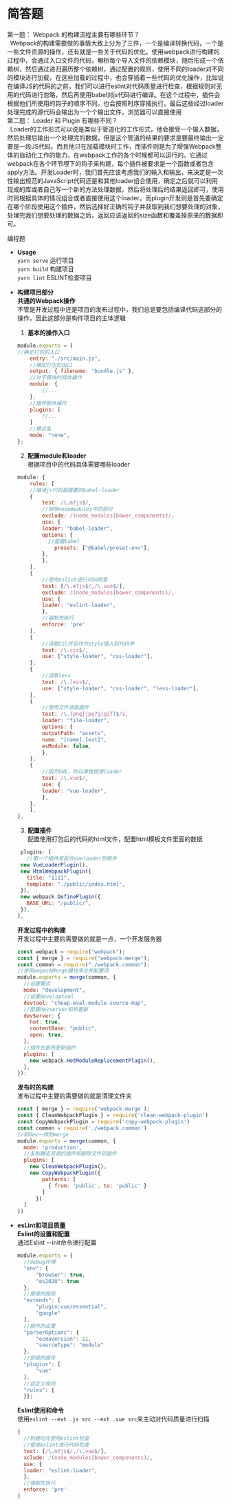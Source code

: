 # 简答题
第一题： Webpack 的构建流程主要有哪些环节？<br>
&ensp;Webpack的构建需要做的事情大致上分为了三件，一个是编译转换代码，一个是一些文件资源的操作，还有就是一些关于代码的优化。使用webpack进行构建的过程中，会通过入口文件的代码，解析每个导入文件的依赖模块，随后形成一个依赖树，然后通过递归遍历整个依赖树，通过配置的规则，使用不同的loader对不同的模块进行加载，在这些加载的过程中，也会穿插着一些代码的优化操作，比如说在编译JS的代码的之前，我们可以进行eslint对代码质量进行检查，根据规则对无用的代码进行忽略，然后再使用babel对js代码进行编译。在这个过程中，插件会根据他们所使用的钩子的顺序不同，也会按照时序穿插执行。最后这些经过loader处理完成的源代码会输出为一个个输出文件，浏览器可以直接使用<br>
第二题： Loader 和 Plugin 有哪些不同？<br>
&ensp;Loader的工作形式可以说是类似于管道化的工作形式，他会接受一个输入数据，然后处理后输出一个处理完的数据，但是这个管道的结果的要求是要最终输出一定要是一段JS代码。而且他只在加载模块时工作，而插件则是为了增强Webpack整体的自动化工作的能力，在webpack工作的各个时候都可以运行的。它通过webpack在各个环节埋下的钩子来构建，每个插件被要求是一个函数或者包含apply方法。开发Loader时，我们首先应该考虑我们的输入和输出，来决定是一次性输出规范的JavaScript代码还是和其他loader组合使用，确定之后就可以利用现成的库或者自己写一个新的方法处理数据，然后将处理后的结果返回即可，使用时则根据具体的情况组合或者直接使用这个loader。而plugin开发则是首先要确定在哪个阶段使用这个插件，然后选择好正确的钩子并获取到我们想要处理的对象，处理完我们想要处理的数据之后，返回应该返回的size函数和覆盖掉原来的数据即可。

编程题<br>

* **Usage**<br>
`yarn serve` 运行项目<br>
`yarn build` 构建项目<br>
`yarn lint`  ESLINT检查项目<br>

* **构建项目部分**<br>
    **共通的Webpack操作**<br>
    不管是开发过程中还是项目的发布过程中，我们总是要包括编译代码这部分的操作，因此这部分是构件项目的主体逻辑<br>
    1.  **基本的操作入口**<br>
    ```js
    module.exports = {
    //确定打包的入口
        entry: "./src/main.js",
        //确定打包的出口
        output: { filename: "bundle.js" },
        //对于模块的具体操作
        module: {
            //...
        },
        //插件额外操作
        plugins: [
            //...
        ]
        //模式名
        mode: "none",
    };
    ```
    2.  **配置module和loader**<br>
   根据项目中的代码具体需要哪些loader
    ```js
    module: {
        rules: [
        //编译js代码锁需要的babel-loader
        {
            test: /\.m?js$/,
            //排除nodemodules中的部分
            exclude: /(node_modules|bower_components)/,
            use: {
            loader: "babel-loader",
            options: {
              //配置babel
                presets: ["@babel/preset-env"],
            },
            },
        },
        {
            //使用eslint进行代码检查
            test: [/\.m?js$/,/\.vue$/],
            exclude: /(node_modules|bower_components)/,
            use: {
            loader: "eslint-loader",
            },
            //强制先执行
            enforce: 'pre'
        },
        {
            //读取CSS并且作为style插入到代码中
            test: /\.css$/,
            use: ["style-loader", "css-loader"],
        },
        {
            //读取less
            test: /\.less$/,
            use: ["style-loader", "css-loader", "less-loader"],
        },
        {
            //使用文件读取图片
            test: /\.(png|jpe?g|gif)$/i,
            loader: "file-loader",
            options: {
            outputPath: "assets",
            name: "[name].[ext]",
            esModule: false,
            },
        },
        { 
            //因为VUE，所以单独使用loader
            test: /\.vue$/,
            use: {
            loader: "vue-loader",
            },
        },
        ],
  },
    ```
    3.  **配置插件**<br>
   配置使用打包后的代码的html文件，配置html模板文件里面的数据
   ```js
    plugins: [
      //第一个插件是配合vueloader的插件
    new VueLoaderPlugin(),
    new HtmlWebpackPlugin({
      title: "1111",
      template: "./public/index.html",
    }),
    new webpack.DefinePlugin({
      BASE_URL: "/public/",
    }),
  ],
   ```
   **开发过程中的构建**<br>
  开发过程中主要的需要做的就是一点，一个开发服务器<br>
  ```js
  const webpack = require("webpack");
  const { merge } = require("webpack-merge");
  const common = require("./webpack.common");
  //使用wepackMerge模块来合并配置项
  module.exports = merge(common, {
    //设置模式
    mode: "development",
    //设置developtool
    devtool: "cheap-eval-module-source-map",
    //配置devserver和热更新
    devServer: {
      hot: true,
      contentBase: "public",
      open: true,
    },
    //插件也是热更新插件
    plugins: [
      new webpack.HotModuleReplacementPlugin(),
    ],
  });
  ```
  **发布时的构建**<br>
  发布过程中主要的需要做的就是清理文件夹<br>
  ```js
  const { merge } = require('webpack-merge');
  const { CleanWebpackPlugin } = require('clean-webpack-plugin')
  const CopyWebpackPlugin = require('copy-webpack-plugin')
  const common = require('./webpack.common')
  //和dev一样的merge
  module.exports = merge(common, {
    mode: 'production',
    //复制静态资源的插件和删除文件的插件
    plugins: [
      new CleanWebpackPlugin(),
      new CopyWebpackPlugin({
          patterns: [
            { from: 'public', to: 'public' }
          ]
        })
    ]
  })
  ```
   
  
* **esLint和项目质量**<br>
  **Eslint的设置和配置**<br>
  通过Eslint --init命令进行配置
  ```js
  module.exports = {
    //debug环境
    "env": {
        "browser": true,
        "es2020": true
    },
    //使用的规则
    "extends": [
        "plugin:vue/essential",
        "google"
    ],
    //额外的设置
    "parserOptions": {
        "ecmaVersion": 11,
        "sourceType": "module"
    },
    //安装的插件
    "plugins": [
        "vue"
    ],
    //自定义规则
    "rules": {
    }};
  ```
  **Eslint使用和命令**<br>
  使用`eslint --ext .js src --ext .vue src`来主动对代码质量进行扫描
  ```js
  {
    //构建时先使用eslint检查
    //使用eslint进行代码检查
    test: [/\.m?js$/,/\.vue$/],
    xclude: /(node_modules|bower_components)/,
    use: {
    loader: "eslint-loader",
    },
    //强制先执行
    enforce: 'pre'
  }
  ```
    